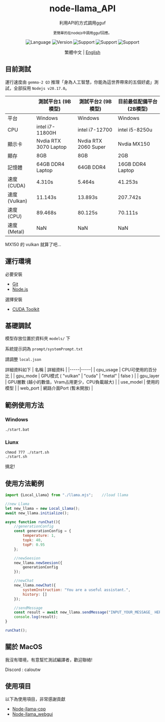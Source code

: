 <div align="center"> 
    <h1>node-llama_API</h1>
    <p>利用API的方式調用gguf</p>
    <sub>更簡單的在nodejs中調用gguf回應。</sub>
    <p></p>
</div>  

<div align="center">

![Language](https://badgen.net/badge/語言/Javascript/orange)
![Version](https://badgen.net/badge/Node版本/v20.17.0/green)
![Support](https://badgen.net/badge/icon/Windows?icon=windows&label=支援)
![Support](https://badgen.net/badge/icon/Liunx?icon=terminal&label=支援)
![Support](https://badgen.net/badge/icon/MacOS?icon=apple&label=支援)

</div>

<div align="center">

繁體中文 | [English]("readme_en.md")

</div>

## 目前測試
運行速度由 ``gemma-2 Q3`` 推理「身為人工智慧，你能為這世界帶來的五個好處」測試，全部採用 ``Nodejs v20.17.0``。

| | 測試平台1 (9B模型) | 測試平台2 (9B模型) | 目前最低配備平台 (2B模型) | 
|-----|-----|-----|-----|
| 平台 | Windows | Windows | Windows |
| CPU | intel i7-11800H | intel i7-12700 | intel i5-8250u |
| 顯示卡 | Nvdia RTX 3070 Laptop | Nvdia RTX 2060 Super | Nvdia MX150 |
| 顯存 | 8GB | 8GB | 2GB |
| 記憶體 | 64GB DDR4 Laptop | 64GB DDR4 | 16GB DDR4 Laptop |
| 速度(CUDA) | 4.310s | 5.464s | 41.253s |
| 速度(Vulkan) | 11.143s | 13.893s | 207.742s |
| 速度(CPU) | 89.468s | 80.125s | 70.111s |
| 速度(Metal) | NaN | NaN | NaN |

MX150 的 vulkan 就算了吧...

## 運行環境
必要安裝
- [Git](https://git-scm.com/)
- [Node.js](https://nodejs.org/en)

選擇安裝
- [CUDA Toolkit](https://developer.nvidia.com/cuda-toolkit)

## 基礎調試
模型存放位置於資料夾 ``models/`` 下

系統提示詞為 ``prompt/systemPrompt.txt``

請調整 ``local.json``

詳細資料如下
| 名稱 | 詳細資料 |
|-----|-----|
| cpu_usage | CPU可使用的百分比 |
| gpu_mode | GPU模式 ( "vulkan" \| "cuda" \| "metal" \| false ) |
| gpu_layer | GPU層數 (越小的數值，Vram占用更少，CPU負載越大) |
| use_model | 使用的模型 |
| web_port | 網路介面Port (暫未開放) |

## 範例使用方法
### Windows
```bat
./start.bat
```

### Liunx
```shell
chmod 777 ./start.sh
./start.sh
```

搞定!

## 使用方法範例
```js
import {Local_Llama} from "./llama.mjs";    //load llama

//new Llama
let new_llama = new Local_Llama();
await new_llama.initialize();

async function runChat(){
    //generationConfig
    const generationConfig = {
        temperature: 1,
        topk: 40,
        topP: 0.95
    };

    //newSeesion
    new_llama.newSeesion({
        generationConfig
    });

    //newChat
    new_llama.newChat({
        systemInstruction: "You are a useful assistant.",
        history: []
    });

    //sendMessage
    const result = await new_llama.sendMessage("INPUT_YOUR_MESSAGE_ HERE");
    console.log(result);
}

runChat();
```

## 關於 MacOS
我沒有環境，有意幫忙測試編譯者，歡迎聯絡!

Discord : caloutw

## 使用項目
以下為使用項目，非常感謝貢獻
- [Node-llama-cpp](https://github.com/withcatai/node-llama-cpp)
- [Node-llama_webgui](https://github.com/YQ-Haroiii/node-llama_webgui)